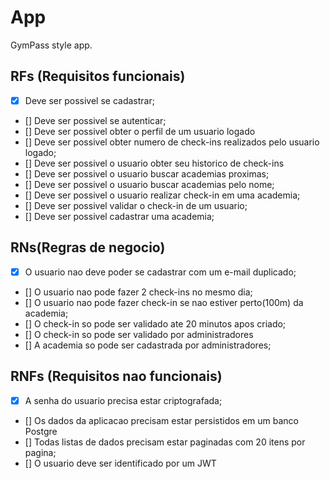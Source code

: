# App

GymPass style app.

## RFs (Requisitos funcionais)

- [x] Deve ser possivel se cadastrar;
- [] Deve ser possivel se autenticar;
- [] Deve ser possivel obter o perfil de um usuario logado
- [] Deve ser possivel obter numero de check-ins realizados pelo usuario logado;
- [] Deve ser possivel o usuario obter seu historico de check-ins
- [] Deve ser possivel o usuario buscar academias proximas;
- [] Deve ser possivel o usuario buscar academias pelo nome;
- [] Deve ser possivel o usuario realizar check-in em uma academia;
- [] Deve ser possivel validar o check-in de um usuario;
- [] Deve ser possivel cadastrar uma academia;

## RNs(Regras de negocio)

- [x] O usuario nao deve poder se cadastrar com um e-mail duplicado;
- [] O usuario nao pode fazer 2 check-ins no mesmo dia;
- [] O usuario nao pode fazer check-in se nao estiver perto(100m) da academia;
- [] O check-in so pode ser validado ate 20 minutos apos criado;
- [] O check-in so pode ser validado por administradores
- [] A academia so pode ser cadastrada por administradores;

## RNFs (Requisitos nao funcionais)

- [x] A senha do usuario precisa estar criptografada;
- [] Os dados da aplicacao precisam estar persistidos em um banco Postgre
- [] Todas listas de dados precisam estar paginadas com 20 itens por pagina;
- [] O usuario deve ser identificado por um JWT
